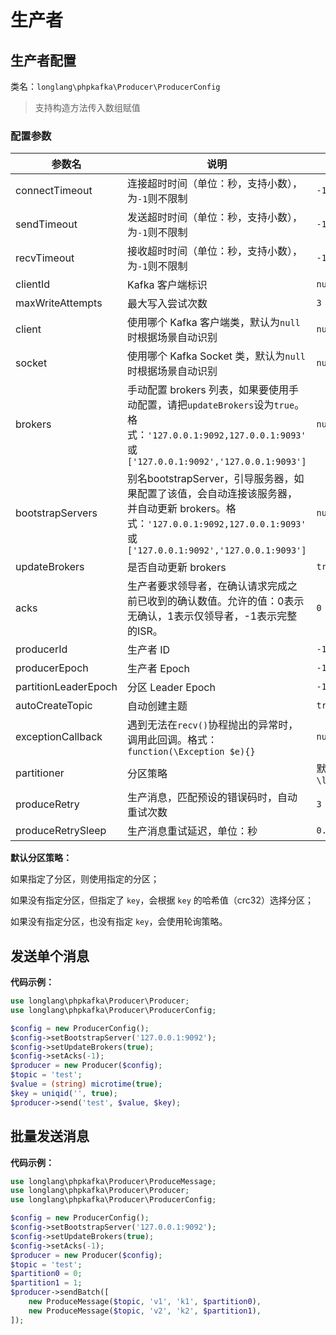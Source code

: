 # 生产者

## 生产者配置

类名：`longlang\phpkafka\Producer\ProducerConfig`

> 支持构造方法传入数组赋值

### 配置参数

| 参数名 | 说明 | 默认值 |
| - | - | - |
| connectTimeout | 连接超时时间（单位：秒，支持小数），为`-1`则不限制 | `-1` |
| sendTimeout | 发送超时时间（单位：秒，支持小数），为`-1`则不限制 | `-1` |
| recvTimeout | 接收超时时间（单位：秒，支持小数），为`-1`则不限制 | `-1` |
| clientId | Kafka 客户端标识 | `null` |
| maxWriteAttempts | 最大写入尝试次数 | `3` |
| client | 使用哪个 Kafka 客户端类，默认为`null`时根据场景自动识别 | `null` |
| socket | 使用哪个 Kafka Socket 类，默认为`null`时根据场景自动识别 | `null` |
| brokers | 手动配置 brokers 列表，如果要使用手动配置，请把`updateBrokers`设为`true`。格式：`'127.0.0.1:9092,127.0.0.1:9093'` 或 `['127.0.0.1:9092','127.0.0.1:9093']` | `null` |
| bootstrapServers | 别名bootstrapServer，引导服务器，如果配置了该值，会自动连接该服务器，并自动更新 brokers。格式：`'127.0.0.1:9092,127.0.0.1:9093'` 或 `['127.0.0.1:9092','127.0.0.1:9093']` | `null` |
| updateBrokers | 是否自动更新 brokers | `true` |
| acks | 生产者要求领导者，在确认请求完成之前已收到的确认数值。允许的值：0表示无确认，1表示仅领导者，-1表示完整的ISR。 | `0` |
| producerId | 生产者 ID | `-1` |
| producerEpoch | 生产者 Epoch | `-1` |
| partitionLeaderEpoch | 分区 Leader Epoch | `-1` |
| autoCreateTopic | 自动创建主题 | `true` |
| exceptionCallback | 遇到无法在`recv()`协程抛出的异常时，调用此回调。格式：`function(\Exception $e){}` | `null` |
| partitioner | 分区策略 |  默认策略：`\longlang\phpkafka\Producer\Partitioner\DefaultPartitioner` |
| produceRetry | 生产消息，匹配预设的错误码时，自动重试次数 | `3` |
| produceRetrySleep | 生产消息重试延迟，单位：秒 | `0.1` |

**默认分区策略：**

如果指定了分区，则使用指定的分区；

如果没有指定分区，但指定了 `key`，会根据 `key` 的哈希值（crc32）选择分区；

如果没有指定分区，也没有指定 `key`，会使用轮询策略。

## 发送单个消息

**代码示例：**

```php
use longlang\phpkafka\Producer\Producer;
use longlang\phpkafka\Producer\ProducerConfig;

$config = new ProducerConfig();
$config->setBootstrapServer('127.0.0.1:9092');
$config->setUpdateBrokers(true);
$config->setAcks(-1);
$producer = new Producer($config);
$topic = 'test';
$value = (string) microtime(true);
$key = uniqid('', true);
$producer->send('test', $value, $key);
```

## 批量发送消息

**代码示例：**

```php
use longlang\phpkafka\Producer\ProduceMessage;
use longlang\phpkafka\Producer\Producer;
use longlang\phpkafka\Producer\ProducerConfig;

$config = new ProducerConfig();
$config->setBootstrapServer('127.0.0.1:9092');
$config->setUpdateBrokers(true);
$config->setAcks(-1);
$producer = new Producer($config);
$topic = 'test';
$partition0 = 0;
$partition1 = 1;
$producer->sendBatch([
    new ProduceMessage($topic, 'v1', 'k1', $partition0),
    new ProduceMessage($topic, 'v2', 'k2', $partition1),
]);
```
